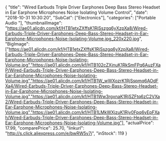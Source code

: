 {
	"title": "Wired Earbuds Triple Driver Earphones Deep Bass Stereo Headset in Ear Earphone Microphones Noise Isolating Volume Control",
	"date": "2018-10-31 10:30:20",
	"SubCat": ["Electronics"],
	"categories": ["Portable Audio "],
	"thumbnailImage": "https://ae01.alicdn.com/kf/HTB1etxZXffsK1RjSszgq6yXzpXa8/Wired-Earbuds-Triple-Driver-Earphones-Deep-Bass-Stereo-Headset-in-Ear-Earphone-Microphones-Noise-Isolating-Volume.jpg_220x220.jpg",
	"BigImage": ["https://ae01.alicdn.com/kf/HTB1etxZXffsK1RjSszgq6yXzpXa8/Wired-Earbuds-Triple-Driver-Earphones-Deep-Bass-Stereo-Headset-in-Ear-Earphone-Microphones-Noise-Isolating-Volume.jpg","https://ae01.alicdn.com/kf/HTB102cZXjnuK1RkSmFPq6AuzFXaP/Wired-Earbuds-Triple-Driver-Earphones-Deep-Bass-Stereo-Headset-in-Ear-Earphone-Microphones-Noise-Isolating-Volume.jpg","https://ae01.alicdn.com/kf/HTB1W_wWXozrK1RjSspmq6AOdFXa4/Wired-Earbuds-Triple-Driver-Earphones-Deep-Bass-Stereo-Headset-in-Ear-Earphone-Microphones-Noise-Isolating-Volume.jpg","https://ae01.alicdn.com/kf/HTB1Ww3rgxnaK1RjSZFtq6zC2VXa2/Wired-Earbuds-Triple-Driver-Earphones-Deep-Bass-Stereo-Headset-in-Ear-Earphone-Microphones-Noise-Isolating-Volume.jpg","https://ae01.alicdn.com/kf/HTB1LMkWXjzuK1Rjy0Fpq6yEpFXah/Wired-Earbuds-Triple-Driver-Earphones-Deep-Bass-Stereo-Headset-in-Ear-Earphone-Microphones-Noise-Isolating-Volume.jpg"],
	"actualPrice": 17.99,
	"comparePrice": 25.70,
	"linkurl": "http://s.click.aliexpress.com/e/bwRW5v7i",
	"inStock": 119
}

